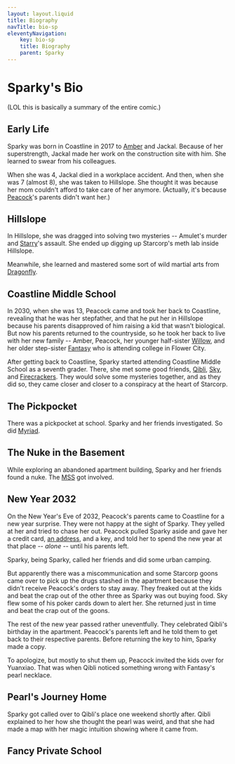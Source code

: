 ```yaml
---
layout: layout.liquid
title: Biography
navTitle: bio-sp
eleventyNavigation:
    key: bio-sp
    title: Biography
    parent: Sparky
---
```


# Sparky's Bio

(LOL this is basically a summary of the entire comic.)

## Early Life

Sparky was born in Coastline in 2017 to [Amber](/characters/amber/) and Jackal. Because of her superstrength, Jackal made her work on the construction site with him. She learned to swear from his colleagues.

When she was 4, Jackal died in a workplace accident. And then, when she was 7 (almost 8), she was taken to Hillslope. She thought it was because her mom couldn't afford to take care of her anymore. (Actually, it's because [Peacock](/characters/peacock/)'s parents didn't want her.)

## Hillslope

In Hillslope, she was dragged into solving two mysteries -- Amulet's murder and [Starry](/characters/starry/)'s assault. She ended up digging up Starcorp's meth lab inside Hillslope.

Meanwhile, she learned and mastered some sort of wild martial arts from [Dragonfly](/characters/dragonfly/).

## Coastline Middle School

In 2030, when she was 13, Peacock came and took her back to Coastline, revealing that he was her stepfather, and that he put her in Hillslope because his parents disapproved of him raising a kid that wasn't biological. But now his parents returned to the countryside, so he took her back to live with her new family -- Amber, Peacock, her younger half-sister [Willow](/characters/willow/), and her older step-sister [Fantasy](/characters/fantasy/) who is attending college in Flower City.

After getting back to Coastline, Sparky started attending Coastline Middle School as a seventh grader. There, she met some good friends, [Qibli](/characters/qibli/), [Sky](/characters/sky/), and [Firecrackers](/characters/firecrackers/). They would solve some mysteries together, and as they did so, they came closer and closer to a conspiracy at the heart of Starcorp.

## The Pickpocket

There was a pickpocket at school. Sparky and her friends investigated. So did [Myriad](/characters/myriad/).

## The Nuke in the Basement

While exploring an abandoned apartment building, Sparky and her friends found a nuke. The [MSS](/world/bauhinia/mss/) got involved.

## New Year 2032

On the New Year's Eve of 2032, Peacock's parents came to Coastline for a new year surprise. They were not happy at the sight of Sparky. They yelled at her and tried to chase her out. Peacock pulled Sparky aside and gave her a credit card, [an address](/world/bauhinia/coastline/safe%20house/), and a key, and told her to spend the new year at that place -- *alone* -- until his parents left.

Sparky, being Sparky, called her friends and did some urban camping.

But apparently there was a miscommunication and some Starcorp goons came over to pick up the drugs stashed in the apartment because they didn't receive Peacock's orders to stay away. They freaked out at the kids and beat the crap out of the other three as Sparky was out buying food. Sky flew some of his poker cards down to alert her. She returned just in time and beat the crap out of the goons.

The rest of the new year passed rather uneventfully. They celebrated Qibli's birthday in the apartment. Peacock's parents left and he told them to get back to their respective parents. Before returning the key to him, Sparky made a copy.

To apologize, but mostly to shut them up, Peacock invited the kids over for Yuanxiao. That was when Qibli noticed something wrong with Fantasy's pearl necklace.

## Pearl's Journey Home

Sparky got called over to Qibli's place one weekend shortly after. Qibli explained to her how she thought the pearl was weird, and that she had made a map with her magic intuition showing where it came from.

## Fancy Private School
